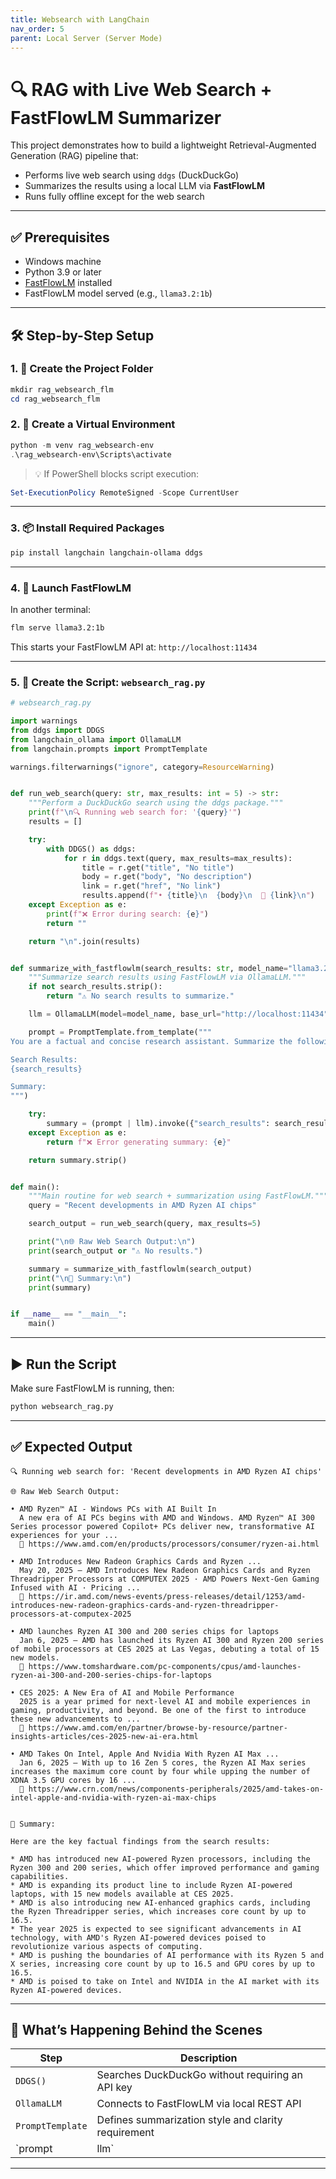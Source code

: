 ```yaml
---
title: Websearch with LangChain
nav_order: 5
parent: Local Server (Server Mode)
---
```


# 🔍 RAG with Live Web Search + FastFlowLM Summarizer

This project demonstrates how to build a lightweight Retrieval-Augmented Generation (RAG) pipeline that:
- Performs live web search using `ddgs` (DuckDuckGo)
- Summarizes the results using a local LLM via **FastFlowLM**
- Runs fully offline except for the web search

---

## ✅ Prerequisites

- Windows machine
- Python 3.9 or later
- [FastFlowLM](https://github.com/FastFlowLM/FastFlowLM) installed
- FastFlowLM model served (e.g., `llama3.2:1b`)

---

## 🛠️ Step-by-Step Setup

### 1. 🧪 Create the Project Folder

```powershell
mkdir rag_websearch_flm
cd rag_websearch_flm
```

### 2. 🐍 Create a Virtual Environment

```powershell
python -m venv rag_websearch-env
.\rag_websearch-env\Scripts\activate
```

> 💡 If PowerShell blocks script execution:
```powershell
Set-ExecutionPolicy RemoteSigned -Scope CurrentUser
```

---

### 3. 📦 Install Required Packages

```bash
pip install langchain langchain-ollama ddgs
```

---

### 4. 🚀 Launch FastFlowLM

In another terminal:

```bash
flm serve llama3.2:1b
```

This starts your FastFlowLM API at: `http://localhost:11434`

---

### 5. 📝 Create the Script: `websearch_rag.py`

```python
# websearch_rag.py

import warnings
from ddgs import DDGS
from langchain_ollama import OllamaLLM
from langchain.prompts import PromptTemplate

warnings.filterwarnings("ignore", category=ResourceWarning)


def run_web_search(query: str, max_results: int = 5) -> str:
    """Perform a DuckDuckGo search using the ddgs package."""
    print(f"\n🔍 Running web search for: '{query}'")
    results = []

    try:
        with DDGS() as ddgs:
            for r in ddgs.text(query, max_results=max_results):
                title = r.get("title", "No title")
                body = r.get("body", "No description")
                link = r.get("href", "No link")
                results.append(f"• {title}\n  {body}\n  🔗 {link}\n")
    except Exception as e:
        print(f"❌ Error during search: {e}")
        return ""

    return "\n".join(results)


def summarize_with_fastflowlm(search_results: str, model_name="llama3.2:1b") -> str:
    """Summarize search results using FastFlowLM via OllamaLLM."""
    if not search_results.strip():
        return "⚠️ No search results to summarize."

    llm = OllamaLLM(model=model_name, base_url="http://localhost:11434")

    prompt = PromptTemplate.from_template("""
You are a factual and concise research assistant. Summarize the following web search results clearly and accurately.

Search Results:
{search_results}

Summary:
""")

    try:
        summary = (prompt | llm).invoke({"search_results": search_results})
    except Exception as e:
        return f"❌ Error generating summary: {e}"

    return summary.strip()


def main():
    """Main routine for web search + summarization using FastFlowLM."""
    query = "Recent developments in AMD Ryzen AI chips"

    search_output = run_web_search(query, max_results=5)

    print("\n🌐 Raw Web Search Output:\n")
    print(search_output or "⚠️ No results.")

    summary = summarize_with_fastflowlm(search_output)
    print("\n🧠 Summary:\n")
    print(summary)


if __name__ == "__main__":
    main()
```

---

## ▶️ Run the Script

Make sure FastFlowLM is running, then:

```bash
python websearch_rag.py
```

---

## ✅ Expected Output

```text
🔍 Running web search for: 'Recent developments in AMD Ryzen AI chips'

🌐 Raw Web Search Output:

• AMD Ryzen™ AI - Windows PCs with AI Built In
  A new era of AI PCs begins with AMD and Windows. AMD Ryzen™ AI 300 Series processor powered Copilot+ PCs deliver new, transformative AI experiences for your ...
  🔗 https://www.amd.com/en/products/processors/consumer/ryzen-ai.html

• AMD Introduces New Radeon Graphics Cards and Ryzen ...
  May 20, 2025 — AMD Introduces New Radeon Graphics Cards and Ryzen Threadripper Processors at COMPUTEX 2025 · AMD Powers Next-Gen Gaming Infused with AI · Pricing ...
  🔗 https://ir.amd.com/news-events/press-releases/detail/1253/amd-introduces-new-radeon-graphics-cards-and-ryzen-threadripper-processors-at-computex-2025

• AMD launches Ryzen AI 300 and 200 series chips for laptops
  Jan 6, 2025 — AMD has launched its Ryzen AI 300 and Ryzen 200 series of mobile processors at CES 2025 at Las Vegas, debuting a total of 15 new models.
  🔗 https://www.tomshardware.com/pc-components/cpus/amd-launches-ryzen-ai-300-and-200-series-chips-for-laptops

• CES 2025: A New Era of AI and Mobile Performance
  2025 is a year primed for next-level AI and mobile experiences in gaming, productivity, and beyond. Be one of the first to introduce these new advancements to ...
  🔗 https://www.amd.com/en/partner/browse-by-resource/partner-insights-articles/ces-2025-new-ai-era.html

• AMD Takes On Intel, Apple And Nvidia With Ryzen AI Max ...
  Jan 6, 2025 — With up to 16 Zen 5 cores, the Ryzen AI Max series increases the maximum core count by four while upping the number of XDNA 3.5 GPU cores by 16 ...
  🔗 https://www.crn.com/news/components-peripherals/2025/amd-takes-on-intel-apple-and-nvidia-with-ryzen-ai-max-chips


🧠 Summary:

Here are the key factual findings from the search results:

* AMD has introduced new AI-powered Ryzen processors, including the Ryzen 300 and 200 series, which offer improved performance and gaming capabilities.
* AMD is expanding its product line to include Ryzen AI-powered laptops, with 15 new models available at CES 2025.
* AMD is also introducing new AI-enhanced graphics cards, including the Ryzen Threadripper series, which increases core count by up to 16.5.
* The year 2025 is expected to see significant advancements in AI technology, with AMD's Ryzen AI-powered devices poised to revolutionize various aspects of computing.
* AMD is pushing the boundaries of AI performance with its Ryzen 5 and X series, increasing core count by up to 16.5 and GPU cores by up to 16.5.
* AMD is poised to take on Intel and NVIDIA in the AI market with its Ryzen AI-powered devices.
```

---

## 🧠 What’s Happening Behind the Scenes

| Step             | Description                                                  |
|------------------|--------------------------------------------------------------|
| `DDGS()`         | Searches DuckDuckGo without requiring an API key             |
| `OllamaLLM`      | Connects to FastFlowLM via local REST API                    |
| `PromptTemplate` | Defines summarization style and clarity requirement          |
| `prompt | llm`   | Uses LangChain Runnable interface to execute prompt safely   |

---
